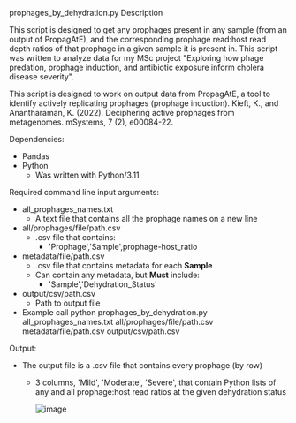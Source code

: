 prophages_by_dehydration.py Description

This script is designed to get any prophages present in any sample (from
an output of PropagAtE), and the corresponding prophage read:host 
read depth ratios of that prophage in a given sample it is present in.
This script was written to analyze data for my MSc project "Exploring how 
phage predation, prophage induction, and antibiotic exposure inform 
cholera disease severity".

This script is designed to work on output data from PropagAtE, a tool to identify
actively replicating prophages (prophage induction).
    Kieft, K., and Anantharaman, K. (2022). Deciphering active prophages from metagenomes. 
    mSystems, 7 (2), e00084-22.

Dependencies:
- Pandas
- Python
  - Was written with Python/3.11

Required command line input arguments:
- all_prophages_names.txt
  - A text file that contains all the prophage names on a new line
- all/prophages/file/path.csv
  - .csv file that contains:
    - 'Prophage','Sample',prophage-host_ratio
- metadata/file/path.csv
  - .csv file that contains metadata for each **Sample** 
  - Can contain any metadata, but **Must** include:
    - 'Sample','Dehydration_Status'
- output/csv/path.csv
  - Path to output file
- Example call python prophages_by_dehydration.py all_prophages_names.txt all/prophages/file/path.csv metadata/file/path.csv output/csv/path.csv

Output:
- The output file is a .csv file that contains every prophage (by row)
  - 3 columns, 'Mild', 'Moderate', 'Severe', that contain Python lists
    of any and all prophage:host read ratios at the given dehydration status

    ![image](https://github.com/user-attachments/assets/1c844c2b-1ec1-4c0b-bc8c-5482b1b224cb)

